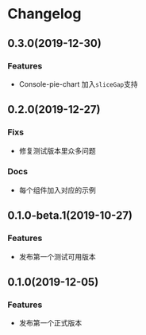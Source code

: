 # Changelog

## 0.3.0(2019-12-30)
### Features
- Console-pie-chart 加入`sliceGap`支持

## 0.2.0(2019-12-27)

### Fixs
- 修复测试版本里众多问题

### Docs
- 每个组件加入对应的示例

## 0.1.0-beta.1(2019-10-27)

### Features
- 发布第一个测试可用版本

## 0.1.0(2019-12-05)

### Features
- 发布第一个正式版本
